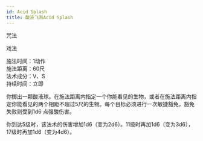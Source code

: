 ```yaml
---
id: Acid Splash
title: 酸液飞溅Acid Splash
---
```


咒法

戏法

施法时间：1动作  
施法距离：60尺  
法术成分：V、S  
持续时间：立即  


你掷出一颗酸液球。在施法距离内指定一个你能看见的生物，或者在施法距离内指定你能看见的两个相距不超过5尺的生物。每个目标必须进行一次敏捷豁免，豁免失败则受到1d6
点强酸伤害。


你到达5级时，该法术的伤害增加1d6（变为2d6）。11级时再加1d6（变为3d6），17级时再加1d6（变为4d6）。
